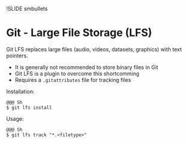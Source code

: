 !SLIDE smbullets
# Git - Large File Storage (LFS)

Git LFS replaces large files (audio, videos, datasets, graphics) with text pointers.

* It is generally not recommended to store binary files in Git
* Git LFS is a plugin to overcome this shortcomming
* Requires a `.gitattributes` file for tracking files

Installation:

    @@@ Sh
    $ git lfs install

Usage:

    @@@ Sh
    $ git lfs track "*.<filetype>"
